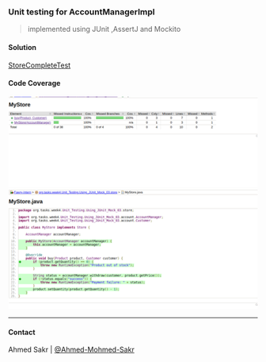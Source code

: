 ### Unit testing for AccountManagerImpl

> implemented using JUnit ,AssertJ and Mockito

#### Solution
[StoreCompleteTest](../../../../../../../../test/java/org/tasks/week4/Unit_Testing/Using_JUnit_Mock_03/store/StoreCompleteTest.java)

#### Code Coverage

<img src="../imges/store-1.png"/>

<img src="../imges/store-2.png">

---
#### Contact
Ahmed Sakr | [@Ahmed-Mohmed-Sakr](https://github.com/Ahmed-Mohmed-Sakr)
